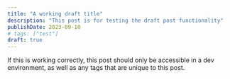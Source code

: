 ```yaml
---
title: "A working draft title"
description: "This post is for testing the draft post functionality"
publishDate: 2023-09-10
# tags: ["test"]
draft: true
---
```


If this is working correctly, this post should only be accessible in a dev environment, as well as any tags that are unique to this post.
